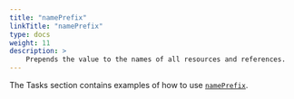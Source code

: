 ```yaml
---
title: "namePrefix"
linkTitle: "namePrefix"
type: docs
weight: 11
description: >
    Prepends the value to the names of all resources and references.
---
```


The Tasks section contains examples of how to use [`namePrefix`](/docs/tasks/namespaces_and_names/).
